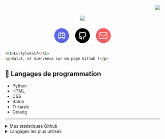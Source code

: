 <p align="right">
  <a href="https://visitorbadge.io/status?path=https%3A%2F%2Fgithub.com%2FLuckyluka17"><img src="https://api.visitorbadge.io/api/visitors?path=https%3A%2F%2Fgithub.com%2FLuckyluka17&label=Visiteurs&countColor=%23263759&style=flat" /></a>
</p>

<p align="center">
<img align="center" src="https://user-images.githubusercontent.com/63603989/179353810-db46461e-96c2-4508-8221-87fa32c975dc.png" width="50%">
<br><br>
<a href="https://discord.com/users/428193377863991296" target="_blank">
<img src="files/img/discord.png" width="64px">
</a>
<a href="https://github.com/Luckyluka17" target="_blank">
<img src="files/img/github.png" width="64px">
</a>
<a href="mailto:luckyluka17@hestiaprojects.fr" target="_blank">
<img src="files/img/mail.png" width="64px">
</a>
</p>

```html
<h1>Luckyluka17</h1>
<p>Salut, et bienvenue sur ma page Github !</p>
```

## 🧪 Langages de programmation
- Python
- HTML
- CSS
- Batch
- Ti-basic
- Golang

---

<details>
  <summary>Mes statistiques Github</summary>
    <p><img src="https://github-readme-stats.vercel.app/api?username=luckyluka17&show_icons=true&theme=synthwave&locale=fr&layout=compact"></p>
</details>
<details>
  <summary>Langages les plus utilisés</summary>
    <p><img src="https://github-readme-stats.vercel.app/api/top-langs/?username=luckyluka17&layout=compact&theme=synthwave"></p>
</details>

